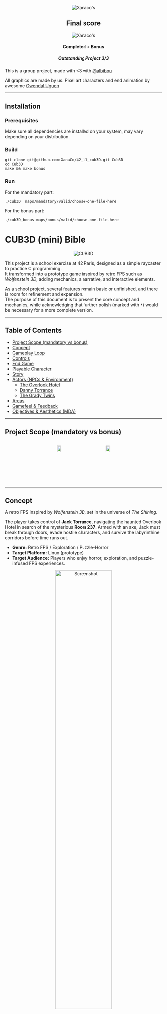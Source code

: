 <div align=center>
<img src=https://github.com/Xanaco/42_00_Ressources/blob/main/cub3dm.png alt=Xanaco's 42Project Badge/>
<h2>Final score</h2>
<img src=https://github.com/Xanaco/42_00_Ressources/blob/main/125Grade.png alt=Xanaco's 42Project Score/>
<h4>Completed + Bonus</h4>
<h5>Outstanding Project 3/3</h5>
</div>

This is a group project, made with <3 with [@albibou](https://github.com/albibou)

All graphics are made by us. Pixel art characters and end animation by awesome [Gwendal Uguen](https://www.flickr.com/photos/gwendalcentrifugue)

---

## Installation

### Prerequisites
Make sure all dependencies are installed on your system, may vary depending on your distribution.

### Build
```
git clone git@github.com:XanaCo/42_11_cub3D.git Cub3D
cd Cub3D
make && make bonus
```

### Run
For the mandatory part:
```
./cub3D  maps/mandatory/valid/choose-one-file-here
```
For the bonus part:
```
./cub3D_bonus maps/bonus/valid/choose-one-file-here
```

# CUB3D (mini) Bible

<div align=center>
<img src=https://github.com/Xanaco/42_00_Ressources/blob/main/screenshots/Cub3D_StartScreen.png alt=CUB3D Title Screenshot/>
</div>

This project is a school exercise at 42 Paris, designed as a simple raycaster to practice C programming.  
It transformed into a prototype game inspired by retro FPS such as *Wolfenstein 3D*, adding mechanics, a narrative, and interactive elements.  

As a school project, several features remain basic or unfinished, and there is room for refinement and expansion.  
The purpose of this document is to present the core concept and mechanics, while acknowledging that further polish (marked with `*`) would be necessary for a more complete version.  

---

## Table of Contents
- [Project Scope (mandatory vs bonus)](#project-scope-mandatory-vs-bonus)
- [Concept](#concept)
- [Gameplay Loop](#gameplay-loop)
- [Controls](#controls)
- [End Game](#end-game)
- [Playable Character](#playable-character)
- [Story](#story)
- [Actors (NPCs & Environment)](#actors-npcs--environment)
  - [The Overlook Hotel](#the-overlook-hotel-environmentantagonist)
  - [Danny Torrance](#danny-torrance-pursuer)
  - [The Grady Twins](#the-grady-twins-controllers)
- [Areas](#areas)
- [Gamefeel & Feedback](#gamefeel--feedback)
- [Objectives & Aesthetics (MDA)](#objectives--aesthetics-mda)


---

## Project Scope (mandatory vs bonus)

<div align="center" style="display: flex; justify-content: center; gap: 20px;">
  <figure style="text-align: center;">
    <img src="https://github.com/Xanaco/42_00_Ressources/blob/main/screenshots/Cub3D_Mandatory.png" alt="Area1" width="45%">
  </figure>

  <figure style="text-align: center;">
    <img src="https://github.com/Xanaco/42_00_Ressources/blob/main/screenshots/Cub3D_Bonus.png" alt="Area2" width="45%">
  </figure>
</div>


---

## Concept
A retro FPS inspired by *Wolfenstein 3D*, set in the universe of *The Shining*.  

The player takes control of **Jack Torrance**, navigating the haunted Overlook Hotel in search of the mysterious **Room 237**. Armed with an axe, Jack must break through doors, evade hostile characters, and survive the labyrinthine corridors before time runs out.

- **Genre:** Retro FPS / Exploration / Puzzle-Horror  
- **Target Platform:** Linux (prototype)  
- **Target Audience:** Players who enjoy horror, exploration, and puzzle-infused FPS experiences.
 

<div align=center>
<img src=https://github.com/Xanaco/42_00_Ressources/blob/main/screenshots/Cub3D_Jack.png alt=Screenshot width=60%/>
</div>

> *“I wonder where the room 237 is?”*

---

## Gameplay Loop
1. Explore the Overlook Hotel maze.  
2. Break doors with the axe to progress.  
3. Avoid or escape NPCs who hinder movement.  
4. Find the final Room 237 door before being caught.  

<div align=center>
<img src=https://github.com/Xanaco/42_00_Ressources/blob/main/screenshots/Cub3D_Explore.png alt=Screenshot1 width=30%/>
<img src=https://github.com/Xanaco/42_00_Ressources/blob/main/screenshots/Cub3D_TwinsAnim.png alt=Screenshot2 width=30%/>
<img src=https://github.com/Xanaco/42_00_Ressources/blob/main/screenshots/Cub3D_Porte237.png alt=Screenshot3 width=30%/>
</div>

---

## Controls
- **Movement:** `WASD` / Arrow keys  
- **Look/Turn:** Mouse  
- **Axe:**  
  - `1` → Equip axe  
  - `2` → Holster axe  
  - `SPACE` → Swing axe  
- **End Game:**  
  - `ESC` or `Q` → Quit game and free memory  

A small reminder screen will appear on launch in terminal, displaying title and controls.

<div align=center>
<img src=https://github.com/Xanaco/42_00_Ressources/blob/main/screenshots/Cub3D_Porte1.png alt=Screenshot4 width=30%/>
<img src=https://github.com/Xanaco/42_00_Ressources/blob/main/screenshots/Cub3D_Porte2.png alt=Screenshot5 width=30%/>
<img src=https://github.com/Xanaco/42_00_Ressources/blob/main/screenshots/Cub3D_Porte3.png alt=Screenshot6 width=30%/>
</div>

> You can break the doors with the axe and see through.  

---

## End Game
- **User Abort:** Player quits manually (`ESC` / `Q` / Window). Game exits and cleans memory.  
- **Victory:** Player reaches **Room 237** and triggers pixel-art animation ending.  

<div align=center>
<img src=https://github.com/Xanaco/42_00_Ressources/blob/main/screenshots/Cub3D_EndGame.png alt=EndGameScreenshot width=75%/>
</div>

---

## Playable Character
**John Daniel Edward "Jack" Torrance**  
- **Age:** 42  
- **Height/Weight:** 5’9.5” / 154 lbs  
- **Appearance:** Muscular, attractive, but with disturbingly intense eyes.  
- **Backstory:** A failed writer and ex-teacher, burdened by financial struggles, alcoholism, and family pressures. Now trapped in the Overlook, he descends into madness.  
- **Ability:** Can destroy doors with his axe to progress.  

---

## Story
You play as Jack Torrance, attempting to escape the Overlook Hotel by finding the legendary **Room 237**.  
Armed only with an axe, you must demolish doors under time pressure, while avoiding supernatural forces and family members who try to stop you.  

---

## Actors (NPCs & Environment)

### The Overlook Hotel (Environment/Antagonist) `*`
- Built in 1907, cursed by decades of murders and suicides.  
- Acts as an **active enemy**: shifting corridors, closing doors, and supernatural manifestations that block Jack’s path.  

### Danny Torrance (Pursuer)
- A 5-year-old with overwhelming psychic powers (*“the Shining”*).  
- If Danny spots you, he will relentlessly follow, slowing your progress and increasing tension.  

### The Grady Twins (Controllers)
- Ghostly twin girls appearing suddenly in corridors.  
- If they catch you, Jack becomes frozen in place for a few seconds, vulnerable to other threats.  

<div align=center>
<img src=https://github.com/Xanaco/42_00_Ressources/blob/main/screenshots/Cub3D_Overlook.png alt=Actor1 width=30%/>
<img src=https://github.com/Xanaco/42_00_Ressources/blob/main/screenshots/Cub3D_DannyT.png alt=Actor2 width=30%/>
<img src=https://github.com/Xanaco/42_00_Ressources/blob/main/screenshots/Cub3D_Twins.png alt=Actor3 width=30%/>
</div>

---

## Areas
- **Overlook Ground Floor (Labyrinth):** Maze-like hallways, locked doors, flickering lights.  
- **Typical Room:** An extra zone to explore.

<div align=center>
<img src=https://github.com/Xanaco/42_00_Ressources/blob/main/screenshots/Cub3D_OverlookGF.png alt=Area1 width=45%/>
<img src=https://github.com/Xanaco/42_00_Ressources/blob/main/screenshots/Cub3D_TypicalRoom.png alt=Area2 width=45%/>
</div>

---

## Gamefeel & Feedback `*`
- **Axe:** Heavy sound on swing/impact, screen shake, splinters when breaking doors.  
- **Enemies:**  
  - Danny’s psychic whispers intensify as he approaches.  
  - The twins trigger a chilling freeze-frame effect with echoing laughter.  
- **Environment:**  
  - Distant screams, flickering lights, doors slamming shut.  
  - Subtle heartbeat sound when health is low.  

---

## Objectives & Aesthetics (MDA)
- **Mechanics:** Door destruction, NPC avoidance, timed escape.  
- **Dynamics:** Resource pressure (time), stealth vs. confrontation, escalating tension.  
- **Aesthetics:**  
  - **Horror:** constant paranoia, hotel as an enemy.  
  - **Challenge:** navigating maze + time pressure.  
  - **Discovery:** exploration of iconic spaces.  
  - **Sensation:** fear, urgency, thrill of destruction.  

<div align=center>
<img src=https://github.com/Xanaco/42_00_Ressources/blob/main/screenshots/Cub3D_EasterEgg.png alt=MDA width=75%/>
</div>

---
